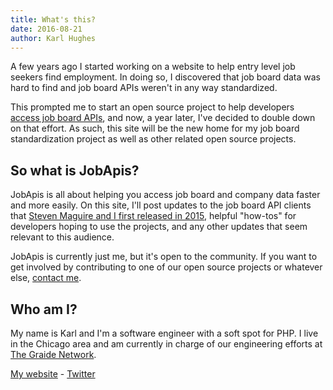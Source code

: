 ```yaml
---
title: What's this?
date: 2016-08-21
author: Karl Hughes
---
```

A few years ago I started working on a website to help entry level job
seekers find employment. In doing so, I discovered that job board data
was hard to find and job board APIs weren't in any way standardized.

This prompted me to start an open source project to help developers [access
job board APIs](http://www.karllhughes.com/2015/job-board-api-1-release/), 
and now, a year later, I've decided to double down on that effort. As such,
this site will be the new home for my job board standardization project
as well as other related open source projects.

## So what is JobApis?

JobApis is all about helping you access job board and company data faster
and more easily. On this site, I'll post updates to the job board API clients
that [Steven Maguire and I first released in 2015](https://www.karllhughes.com/2015/job-board-api-clients-update/),
helpful "how-tos" for developers hoping to use the projects, and any other 
updates that seem relevant to this audience.

JobApis is currently just me, but it's open to the community. If you want
to get involved by contributing to one of our open source projects or
whatever else, [contact me](/contact).

## Who am I?
My name is Karl and I'm a software engineer with a soft spot for PHP.
I live in the Chicago area and am currently in charge of our engineering
efforts at [The Graide Network](http://www.thegraidenetwork.com).

[My website](http://www.karllhughes.com) - [Twitter](http://twitter.com/karllhughes)
